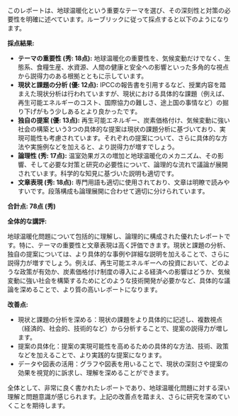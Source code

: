 このレポートは、地球温暖化という重要なテーマを選び、その深刻性と対策の必要性を明確に述べています。ルーブリックに従って採点すると以下のようになります。

**採点結果:**

* **テーマの重要性 (秀: 18点):** 地球温暖化の重要性を、気候変動だけでなく、生態系、食糧生産、水資源、人間の健康と安全への影響といった多角的な視点から説得力のある根拠とともに示しています。
* **現状と課題の分析 (優: 12点):** IPCCの報告書を引用するなど、授業内容を踏まえた現状分析は行われていますが、現状における具体的な課題（例えば、再生可能エネルギーのコスト、国際協力の難しさ、途上国の事情など）の掘り下げがもう少しあるとより良かったです。
* **独自の提案 (優: 13点):** 再生可能エネルギー、炭素価格付け、気候変動に強い社会の構築という3つの具体的な提案は現状の課題分析に基づいており、実現可能性も考慮されています。それぞれの提案について、さらに具体的な方法や実施例などを加えると、より説得力が増すでしょう。
* **論理性 (秀: 17点):** 温室効果ガスの増加と地球温暖化のメカニズム、その影響、そして必要な対策と研究の必要性について、論理的な流れで議論が展開されています。科学的な知見に基づいた説明も適切です。
* **文章表現 (秀: 18点):** 専門用語も適切に使用されており、文章は明瞭で読みやすいです。段落構成も論理展開に合わせて適切に分けられています。

**合計点: 78点 (秀)**

**全体的な講評:**

地球温暖化問題について包括的に理解し、論理的に構成された優れたレポートです。特に、テーマの重要性と文章表現は高く評価できます。現状と課題の分析、独自の提案については、より具体的な事例や詳細な説明を加えることで、さらに説得力が増すでしょう。例えば、再生可能エネルギーへの投資において、どのような政策が有効か、炭素価格付け制度の導入による経済への影響はどうか、気候変動に強い社会を構築するためにどのような技術開発が必要かなど、具体的な議論を深めることで、より質の高いレポートになります。


**改善点:**

* 現状と課題の分析を深める：現状の課題をより具体的に記述し、複数視点（経済的、社会的、技術的など）から分析することで、提案の説得力が増します。
* 提案の具体化：提案の実現可能性を高めるための具体的な方法、技術、政策などを加えることで、より実践的な提案になります。
* データや図表の活用：グラフや図表を用いることで、現状の深刻さや提案の効果を視覚的に訴求し、理解を深めることができます。


全体として、非常に良く書かれたレポートであり、地球温暖化問題に対する深い理解と問題意識が感じられます。上記の改善点を踏まえ、さらに研究を深めていくことを期待します。
